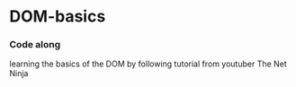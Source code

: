 # DOM-basics
### Code along
learning the basics of the DOM by following tutorial from youtuber The Net Ninja
